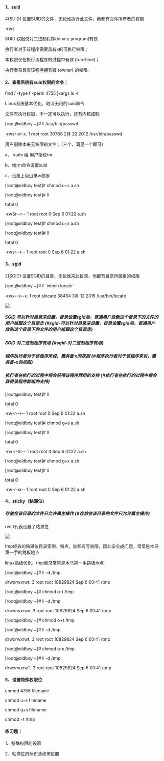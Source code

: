 #### 1、suid

4\(SUID\) 设置SUID的文件，无论谁执行此文件，他都有文件所有者的权限

-rws

SUID 权限仅对二进制程序\(binary program\)有效

执行者对于该程序需要具有x的可执行权限；

本权限仅在执行该程序的过程中有效 \(run-time\)；

执行者将具有该程序拥有者 \(owner\) 的权限。

#### 2、查看系统有suid权限的命令：

find / -type f -perm 4755 \|xargs ls -l

Linux系统基本优化，取消无用的suid命令

文件有执行权限，不一定可以执行，还有内核控制

\[root@oldboy ~\]\# ll /usr/bin/passwd

-rwsr-xr-x. 1 root root 30768 2月 22 2012 /usr/bin/passwd

用户删除本来无权限的文件：（三个，满足一个即可）

a、 sudo 给 用户授权rm

b、给rm命令设置suid

c、设置上级目录w权限

\[root@oldboy test\]\# chmod u+s a.sh

\[root@oldboy test\]\# ll

total 0

-rwSr--r-- 1 root root 0 Sep 6 01:22 a.sh

\[root@oldboy test\]\# chmod u+x a.sh

\[root@oldboy test\]\# ll

total 0

-rwsr--r-- 1 root root 0 Sep 6 01:22 a.sh

#### 3、sgid

2\(SGID\) 设置SGID的目录，无论谁来此目录，他都有目录所属组的权限

\[root@oldboy ~\]\# ll \`which locate\`

-rwx--s--x. 1 root slocate 38464 3月 12 2015 /usr/bin/locate

![](https://www.luffycity.com/linux-book/assets/18-5.png)

##### SGID 可以针对目录来设置，目录设置sgid后，普通用户放到这个目录下的文件的用户组跟这个目录走 {#sgid-可以针对目录来设置，目录设置sgid后，普通用户放到这个目录下的文件的用户组跟这个目录走}

##### SGID 对二进制程序有用 {#sgid-对二进制程序有用}

##### 程序执行者对于该程序来说，需具备 x的权限 {#程序执行者对于该程序来说，需具备-x的权限}

##### 执行者在执行的过程中将会获得该程序群组的支持 {#执行者在执行的过程中将会获得该程序群组的支持}

\[root@oldboy test\]\# ll

total 0

-rw-r--r-- 1 root root 0 Sep 6 01:22 a.sh

\[root@oldboy test\]\# chmod g+s a.sh

\[root@oldboy test\]\# ll

total 0

-rw-r-Sr-- 1 root root 0 Sep 6 01:22 a.sh

\[root@oldboy test\]\# chmod g+x a.sh

\[root@oldboy test\]\# ll

total 0

-rw-r-sr-- 1 root root 0 Sep 6 01:22 a.sh

#### 4、sticky（粘滞位）

##### 存放在该目录的文件只允许属主操作 {#存放在该目录的文件只允许属主操作}

rwt t代表设置了粘滞位

![](https://www.luffycity.com/linux-book/assets/18-6.png)

tmp经典的粘滞位目录案例，特点，谁都有写权限，因此安全成问题，常常是木马第一手的跳板地点

linux高级优化，tmp目录常常是木马第一手跳板地点

\[root@oldboy ~\]\# ll -d /tmp

drwxrwxrwt. 3 root root 10829824 Sep 6 00:41 /tmp

\[root@oldboy ~\]\# chmod o-t /tmp

\[root@oldboy ~\]\# ll -d /tmp

drwxrwxrwx. 3 root root 10829824 Sep 6 00:41 /tmp

\[root@oldboy ~\]\# chmod o+t /tmp

\[root@oldboy ~\]\# ll -d /tmp

drwxrwxrwt. 3 root root 10829824 Sep 6 00:41 /tmp

\[root@oldboy ~\]\# chmod o-x /tmp

\[root@oldboy ~\]\# ll -d /tmp

drwxrwxrwT. 3 root root 10829824 Sep 6 00:41 /tmp

#### 5、设置特殊权限位

chmod 4755 filename

chmod u+s filename

chmod g+s filename

chmod +t /tmp

#### 练习题：

1、特殊权限的设置

2、粘滞位的标识及如何设置

